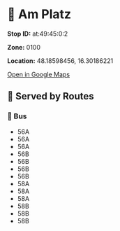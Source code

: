 # 🚉 Am Platz


**Stop ID:** at:49:45:0:2

**Zone:** 0100

**Location:** 48.18598456, 16.30186221

[Open in Google Maps](https://www.google.com/maps?q=48.18598456,16.30186221)

## 🚆 Served by Routes

### 🚌 Bus
- 56A
- 56A
- 56A
- 56B
- 56B
- 56B
- 56B
- 58A
- 58A
- 58A
- 58B
- 58B
- 58B